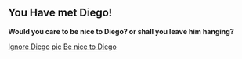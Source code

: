 ## You Have met Diego!
**Would you care to be nice to Diego? or shall you leave him hanging?**


[Ignore Diego](find-swip.md)
[pic](dora&diego.jpeg)
[Be nice to Diego](go-parade.md)